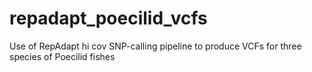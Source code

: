 # repadapt_poecilid_vcfs
Use of RepAdapt hi cov SNP-calling pipeline to produce VCFs for three species of Poecilid fishes
